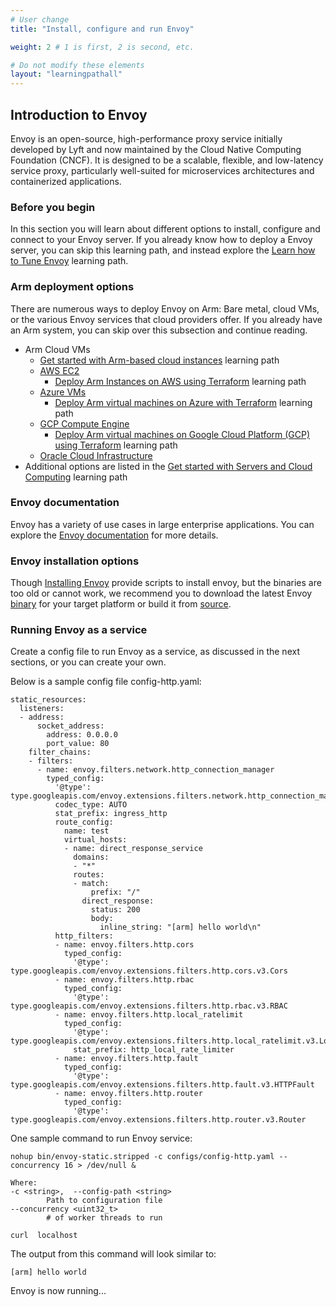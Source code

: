 ```yaml
---
# User change
title: "Install, configure and run Envoy"

weight: 2 # 1 is first, 2 is second, etc.

# Do not modify these elements
layout: "learningpathall"
---
```



##  Introduction to Envoy
Envoy is an open-source, high-performance proxy service initially developed by Lyft and now maintained by the Cloud Native Computing Foundation (CNCF). It is designed to be a scalable, flexible, and low-latency service proxy, particularly well-suited for microservices architectures and containerized applications.

### Before you begin

In this section you will learn about different options to install, configure and connect to your Envoy server. If you already know how to deploy a Envoy server, you can skip this learning path, and instead explore the [Learn how to Tune Envoy](/learning-paths/servers-and-cloud-computing/envoy_tune/) learning path. 

### Arm deployment options

There are numerous ways to deploy Envoy on Arm: Bare metal, cloud VMs, or the various Envoy services that cloud providers offer. If you already have an Arm system, you can skip over this subsection and continue reading.

* Arm Cloud VMs
  * [Get started with Arm-based cloud instances](/learning-paths/servers-and-cloud-computing/csp) learning path
  * [AWS EC2](https://aws.amazon.com/ec2/)
    * [Deploy Arm Instances on AWS using Terraform](/learning-paths/servers-and-cloud-computing/aws-terraform) learning path
  * [Azure VMs](https://azure.microsoft.com/en-us/products/virtual-machines/)
    * [Deploy Arm virtual machines on Azure with Terraform](/learning-paths/servers-and-cloud-computing/azure-terraform) learning path
  * [GCP Compute Engine](https://cloud.google.com/compute)
    * [Deploy Arm virtual machines on Google Cloud Platform (GCP) using Terraform](/learning-paths/servers-and-cloud-computing/gcp) learning path
  * [Oracle Cloud Infrastructure](https://www.oracle.com/cloud/)
* Additional options are listed in the [Get started with Servers and Cloud Computing](/learning-paths/servers-and-cloud-computing/intro) learning path

###  Envoy documentation

Envoy has a variety of use cases in large enterprise applications. You can explore the [Envoy documentation](https://www.envoyproxy.io/docs/envoy/latest/) for more details.

### Envoy installation options

Though [Installing Envoy](https://www.envoyproxy.io/docs/envoy/latest/start/install) provide scripts to install envoy, but the binaries are too old or cannot work, we recommend you to download the latest Envoy [binary](https://github.com/envoyproxy/envoy/releases) for your target platform or build it from [source](/learning-paths/servers-and-cloud-computing/envoy/build_from_source).

### Running Envoy as a service

Create a config file to run Envoy as a service, as discussed in the next sections, or you can create your own.

Below is a sample config file config-http.yaml:
```console
static_resources:
  listeners:
  - address:
      socket_address:
        address: 0.0.0.0
        port_value: 80
    filter_chains:
    - filters:
      - name: envoy.filters.network.http_connection_manager
        typed_config:
          '@type': type.googleapis.com/envoy.extensions.filters.network.http_connection_manager.v3.HttpConnectionManager
          codec_type: AUTO
          stat_prefix: ingress_http
          route_config:
            name: test
            virtual_hosts:
            - name: direct_response_service
              domains:
              - "*"
              routes:
              - match:
                  prefix: "/"
                direct_response:
                  status: 200
                  body:
                    inline_string: "[arm] hello world\n"
          http_filters:
          - name: envoy.filters.http.cors
            typed_config:
              '@type': type.googleapis.com/envoy.extensions.filters.http.cors.v3.Cors
          - name: envoy.filters.http.rbac
            typed_config:
              '@type': type.googleapis.com/envoy.extensions.filters.http.rbac.v3.RBAC
          - name: envoy.filters.http.local_ratelimit
            typed_config:
              '@type': type.googleapis.com/envoy.extensions.filters.http.local_ratelimit.v3.LocalRateLimit
              stat_prefix: http_local_rate_limiter
          - name: envoy.filters.http.fault
            typed_config:
              '@type': type.googleapis.com/envoy.extensions.filters.http.fault.v3.HTTPFault
          - name: envoy.filters.http.router
            typed_config:
              '@type': type.googleapis.com/envoy.extensions.filters.http.router.v3.Router
```

One sample command to run Envoy service:

```console
nohup bin/envoy-static.stripped -c configs/config-http.yaml --concurrency 16 > /dev/null &

Where:
-c <string>,  --config-path <string>
        Path to configuration file
--concurrency <uint32_t>
        # of worker threads to run
```

```console
curl  localhost
```

The output from this command will look similar to:

```output
[arm] hello world
```

Envoy is now running...
